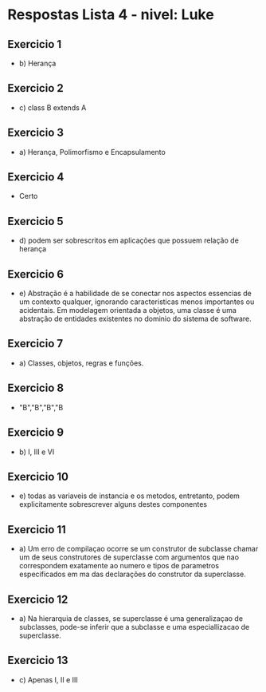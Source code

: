 # Respostas Lista 4 - nivel: Luke

## Exercicio 1
- b) Herança

## Exercicio 2
- c) class B extends A

## Exercicio 3
- a) Herança, Polimorfismo e Encapsulamento

## Exercicio 4
- Certo

## Exercicio 5
- d) podem ser sobrescritos em aplicações que possuem relação de herança

## Exercicio 6
- e) Abstração é a habilidade de se conectar nos aspectos essencias de um contexto qualquer, ignorando caracteristicas menos importantes ou acidentais. Em modelagem orientada a objetos, uma classe é uma abstração de entidades existentes no dominio do sistema de software.

## Exercicio 7
- a) Classes, objetos, regras e funções.

## Exercicio 8
- "B","B","B","B

## Exercicio 9
- b) I, III e VI

## Exercicio 10
- e) todas as variaveis de instancia e os metodos, entretanto, podem explicitamente sobrescrever alguns destes componentes

## Exercicio 11
- a) Um erro de compilaçao ocorre se um construtor de subclasse chamar um de seus construtores de superclasse com argumentos que nao correspondem exatamente ao numero e tipos de parametros especificados em ma das declarações do construtor da superclasse.

## Exercicio 12
- a) Na hierarquia de classes, se superclasse é uma generalizaçao de subclasses, pode-se inferir que a subclasse e uma especiallizacao de superclasse.

## Exercicio 13
- c) Apenas I, II e III